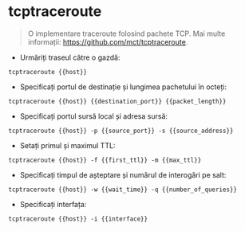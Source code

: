 # tcptraceroute

> O implementare traceroute folosind pachete TCP.
> Mai multe informații: <https://github.com/mct/tcptraceroute>.

- Urmăriți traseul către o gazdă:

`tcptraceroute {{host}}`

- Specificați portul de destinație și lungimea pachetului în octeți:

`tcptraceroute {{host}} {{destination_port}} {{packet_length}}`

- Specificați portul sursă local și adresa sursă:

`tcptraceroute {{host}} -p {{source_port}} -s {{source_address}}`

- Setați primul și maximul TTL:

`tcptraceroute {{host}} -f {{first_ttl}} -m {{max_ttl}}`

- Specificați timpul de așteptare și numărul de interogări pe salt:

`tcptraceroute {{host}} -w {{wait_time}} -q {{number_of_queries}}`

- Specificați interfața:

`tcptraceroute {{host}} -i {{interface}}`
